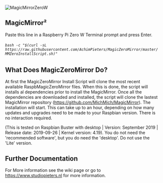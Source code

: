 ![MagicMirrorZeroW](https://raw.githubusercontent.com/AchimPieters/MagicZeroMirror/master/images/MagicMirror.png)

## MagicMirror²

Paste this line in a Raspberry Pi Zero W Terminal prompt and press Enter.

###### ```bash -c "$(curl -sL https://raw.githubusercontent.com/AchimPieters/MagicZeroMirror/master/MMZeroInstallScript.sh)"```

## What Does MagicZeroMirror Do?

At first the MagicZeroMirror Install Script will clone the most recent available RaspbMagicZeroMirror files. When this is done, the script will installs al dependencies prior to install the MagicMirror. Once all the dependencies are downloaded and installed, the script will clone the lastest MagicMirror repository (https://github.com/MichMich/MagicMirror). The installation will start. This can take up to an hour, depending on how many updates and upgrades need to be made to your Raspbian version. There is no interaction required.

(This is tested on Raspbian Buster with desktop | Version: September 2019 | Release date: 2019-09-26 | Kernel version: 4.19). You do not need the 'recommended software', but you do need the 'desktop'. Do not use the 'Lite' version.

## Further Documentation

For More information see the wiki page or go to https://www.studiopieters.nl for more information.
